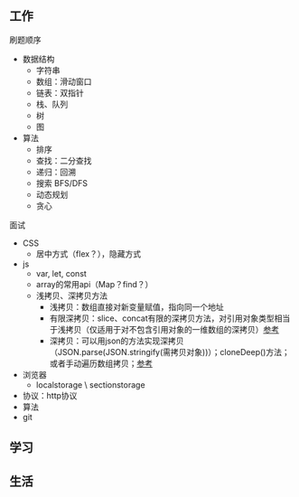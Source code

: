 ## 工作

刷题顺序
- 数据结构
  - 字符串
  - 数组：滑动窗口
  - 链表：双指针
  - 栈、队列
  - 树
  - 图
- 算法
  - 排序
  - 查找：二分查找
  - 递归：回溯
  - 搜索 BFS/DFS
  - 动态规划
  - 贪心

面试
- CSS
  - 居中方式（flex？），隐藏方式
- js
  - var, let, const
  - array的常用api（Map？find？）
  - 浅拷贝、深拷贝方法
    - 浅拷贝：数组直接对新变量赋值，指向同一个地址
    - 有限深拷贝：slice、concat有限的深拷贝方法，对引用对象类型相当于浅拷贝（仅适用于对不包含引用对象的一维数组的深拷贝）[参考](https://www.cnblogs.com/baiyangyuanzi/p/6518218.html)
    - 深拷贝：可以用json的方法实现深拷贝（JSON.parse(JSON.stringify(需拷贝对象))）；cloneDeep()方法；或者手动遍历数组拷贝；[参考](https://www.jianshu.com/p/7a0d24906364)
- 浏览器
  - localstorage \ sectionstorage
- 协议：http协议
- 算法
- git 

## 学习

## 生活
